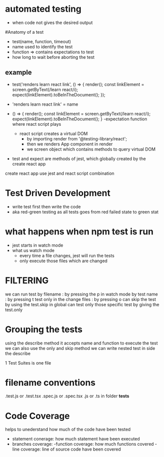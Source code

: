 # automated testing
 - when code not gives the desired output

#Anatomy of a test
 - test(name, function, timeout)
 - name used to identify the test
 - function => contains expectations to test
 - how long to wait before aborting the test

## example
 - test('renders learn react link', () => {
  render(<App />);
  const linkElement = screen.getByText(/learn react/i);
  expect(linkElement).toBeInTheDocument();
});

  - 'renders learn react link' = name
  - () => {
  render(<App />);
  const linkElement = screen.getByText(/learn react/i);
  expect(linkElement).toBeInTheDocument();
}
  -expectation function where react script plays
    - react script creates a virtual DOM 
        - by importing render from '@testing-library/react';
        - then we renders App component in render
        - we screen object which contains methods to query virtual DOM
  - test and expect are methods of jest, which globally created by the create react app 

  create react app use jest and react script combination 

# Test Driven Development
 - write test first then write the code
 - aka red-green testing as all tests goes from red failed state to green stat
 
 # what happens when npm test is run
  - jest starts in watch mode
  - what us watch mode 
    - every time a file changes, jest will run the tests
    - only execute those files which are changed

# FILTERING
we can run test by filename : by pressing the p in watch mode
by test name : by pressing t
test only in the change files : by pressing o
can skip the test by using the test.skip in global 
can test only those specific test by giving the test.only

# Grouping the tests
using the describe method
it accepts name and function to execute the test
we can also use the only and skip method
we can write nested test in side the describe

1 Test Suites is one file

# filename conventions
.test.js or .test.tsx
.spec.js or .spec.tsx
.js or .ts in folder __tests__

# Code Coverage
helps to unederstand how much of the code have been tested
- statement conerage: how much statement have been executed
- branches coverage:
-function coverage: how much functions covered
-line coverage: line of source code have been covered

